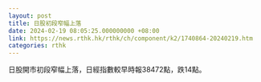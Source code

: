 ```yaml
---
layout: post
title: 日股初段窄幅上落
date: 2024-02-19 08:05:25.000000000 +08:00
link: https://news.rthk.hk/rthk/ch/component/k2/1740864-20240219.htm
categories: rthk
---
```


日股開市初段窄幅上落，日經指數較早時報38472點，跌14點。
